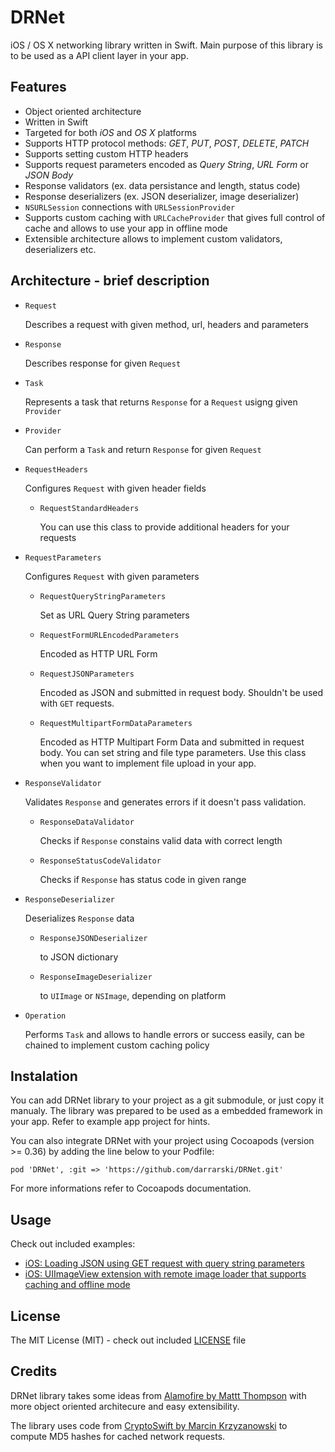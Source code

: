 DRNet
=====

iOS / OS X networking library written in Swift. Main purpose of this library is to be used as a API client layer in your app.

## Features

* Object oriented architecture
* Written in Swift
* Targeted for both _iOS_ and _OS X_ platforms
* Supports HTTP protocol methods: _GET_, _PUT_, _POST_, _DELETE_, _PATCH_
* Supports setting custom HTTP headers
* Supports request parameters encoded as _Query String_, _URL Form_ or _JSON Body_
* Response validators (ex. data persistance and length, status code)
* Response deserializers (ex. JSON deserializer, image deserializer)
* `NSURLSession` connections with `URLSessionProvider`
* Supports custom caching with `URLCacheProvider` that gives full control of cache and allows to use your app in offline mode
* Extensible architecture allows to implement custom validators, deserializers etc.

## Architecture - brief description

* `Request`
    
    Describes a request with given method, url, headers and parameters
    
* `Response`
    
    Describes response for given `Request`
    
* `Task`
    
    Represents a task that returns `Response` for a `Request` usigng given `Provider`
    
* `Provider`
    
    Can perform a `Task` and return `Response` for given `Request`

* `RequestHeaders`
     
     Configures `Request` with given header fields
     
     * `RequestStandardHeaders`
         
         You can use this class to provide additional headers for your requests
         
* `RequestParameters`
     
     Configures `Request` with given parameters
     
    * `RequestQueryStringParameters`
         
         Set as URL Query String parameters
         
    * `RequestFormURLEncodedParameters`
         
         Encoded as HTTP URL Form
         
    * `RequestJSONParameters`
         
         Encoded as JSON and submitted in request body. Shouldn't be used with `GET` requests.
         
    * `RequestMultipartFormDataParameters`
         
         Encoded as HTTP Multipart Form Data and submitted in request body. You can set string and file type parameters. Use this class when you want to implement file upload in your app.
         
* `ResponseValidator`
    
    Validates `Response` and generates errors if it doesn't pass validation.
    
    * `ResponseDataValidator`
       
       Checks if `Response` constains valid data with correct length
       
    * `ResponseStatusCodeValidator`
       
       Checks if `Response` has status code in given range
       
* `ResponseDeserializer`
    
    Deserializes `Response` data
    
    * `ResponseJSONDeserializer`
        
       to JSON dictionary
       
    * `ResponseImageDeserializer`
       
       to `UIImage` or `NSImage`, depending on platform
       
* `Operation`
    
    Performs `Task` and allows to handle errors or success easily, can be chained to implement custom caching policy
    

## Instalation

You can add DRNet library to your project as a git submodule, or just copy it manualy. The library was prepared to be used as a embedded framework in your app. Refer to example app project for hints.

You can also integrate DRNet with your project using Cocoapods (version >= 0.36) by adding the line below to your Podfile:

    pod 'DRNet', :git => 'https://github.com/darrarski/DRNet.git'
    
For more informations refer to Cocoapods documentation.

## Usage

Check out included examples:
* [iOS: Loading JSON using GET request with query string parameters](DRNet-Example-iOS/DRNet-Example-iOS/UI/Example1ViewController.swift)
* [iOS: UIImageView extension with remote image loader that supports caching and offline mode](DRNet-Example-iOS/DRNet-Example-iOS/UI/Example2ViewController.swift)

## License

The MIT License (MIT) - check out included [LICENSE](LICENSE) file

## Credits

DRNet library takes some ideas from [Alamofire by Mattt Thompson](https://github.com/Alamofire/Alamofire) with more object oriented architecure and easy extensibility.

The library uses code from [CryptoSwift by Marcin Krzyzanowski](https://github.com/krzyzanowskim/CryptoSwift) to compute MD5 hashes for cached network requests.

